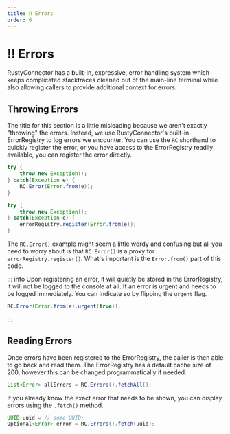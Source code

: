 ```yaml
---
title: ‼️ Errors
order: 6
---
```


# ‼️ Errors
RustyConnector has a built-in, expressive, error handling system which keeps complicated stacktraces cleaned out of the main-line terminal
while also allowing callers to provide additional context for errors.

## Throwing Errors
The title for this section is a little misleading because we aren't exactly "throwing" the errors.
Instead, we use RustyConnector's built-in ErrorRegistry to log errors we encounter.
You can use the `RC` shorthand to quickly register the error, or you have access to the ErrorRegistry readily available, you can register the error directly.
```java
try {
    throw new Exception();
} catch(Exception e) {
    RC.Error(Error.from(e));
}
```
```java
try {
    throw new Exception();
} catch(Exception e) {
    errorRegistry.register(Error.from(e));
}
```

The `RC.Error()` example might seem a little wordy and confusing but all you need to worry about is that `RC.Error()` is a proxy for `errorRegistry.register()`.
What's important is the `Error.from()` part of this code.

::: info
Upon registering an error, it will quietly be stored in the ErrorRegistry, it will not be logged to the console at all.
If an error is urgent and needs to be logged immediately. You can indicate so by flipping the `urgent` flag.
```java
RC.Error(Error.from(e).urgent(true));
```
:::

## Reading Errors
Once errors have been registered to the ErrorRegistry, the caller is then able to go back and read them.
The ErrorRegistry has a default cache size of 200, however this can be changed programmatically if needed.
```java
List<Error> allErrors = RC.Errors().fetchAll();
```

If you already know the exact error that needs to be shown, you can display errors using the `.fetch()` method.
```java
UUID uuid = // some UUID;
Optional<Error> error = RC.Errors().fetch(uuid);
```
